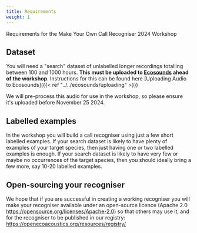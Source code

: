 ```yaml
---
title: Requirements
weight: 1
---
```


Requirements for the Make Your Own Call Recogniser 2024 Workshop

## Dataset

You will need a "search" dataset of unlabelled longer recordings totalling between 100 
and 1000 hours. **This must be uploaded to [Ecosounds](https://www.ecosounds.org) 
ahead of the workshop**. Instructions for this can be found here 
[Uploading Audio to Ecosounds]({{< ref "../../ecosounds/uploading" >}})

We will pre-process this audio for use in the workshop, so please ensure it's uploaded 
before November 25 2024. 

## Labelled examples

In the workshop you will build a call recogniser using just a few short labelled 
examples. If your search dataset is likely to have plenty of examples of your target 
species, then just having one or two labelled examples is enough. If your search 
dataset is likely to have very few or maybe no occurrences of the target species, 
then you should ideally bring a few more, say 10-20 labelled examples. 
 

## Open-sourcing your recogniser

We hope that if you are successful in creating a working recogniser you will make 
your recogniser available under an open-source licence (Apache 2.0 
https://opensource.org/licenses/Apache-2.0) so that others may use it, and for the 
recogniser to be published in our registry: https://openecoacoustics.org/resources/registry/
